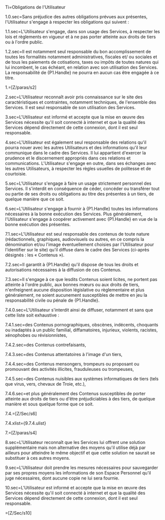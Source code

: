 Ti=Obligations de l'Utilisateur

1.0.sec=Sans préjudice des autres obligations prévues aux présentes, l'Utilisateur s'engage à respecter les obligations qui suivent :

1.1.sec=L'Utilisateur s'engage, dans son usage des Services, à respecter les lois et règlements en vigueur et à ne pas porter atteinte aux droits de tiers ou à l'ordre public.

1.2.sec=Il est notamment seul responsable du bon accomplissement de toutes les formalités notamment administratives, fiscales et/ ou sociales et de tous les paiements de cotisations, taxes ou impôts de toutes natures qui lui incombent, le cas échéant, en relation avec son utilisation des Services. La responsabilité de {P1.Handle} ne pourra en aucun cas être engagée à ce titre.

1.=[Z/paras/s2]

2.sec=L'Utilisateur reconnaît avoir pris connaissance sur le site des caractéristiques et contraintes, notamment techniques, de l'ensemble des Services. Il est seul responsable de son utilisation des Services.

3.sec=L'Utilisateur est informé et accepte que la mise en œuvre des Services nécessite qu'il soit connecté à internet et que la qualité des Services dépend directement de cette connexion, dont il est seul responsable.

4.sec=L'Utilisateur est également seul responsable des relations qu'il pourra nouer avec les autres Utilisateurs et des informations qu'il leur communique dans le cadre des Services. Il lui appartient d'exercer la prudence et le discernement appropriés dans ces relations et communications. L'Utilisateur s'engage en outre, dans ses échanges avec les autres Utilisateurs, à respecter les règles usuelles de politesse et de courtoisie.

5.sec=L'Utilisateur s'engage à faire un usage strictement personnel des Services. Il s'interdit en conséquence de céder, concéder ou transférer tout ou partie de ses droits ou obligations au titre des présentes à un tiers, de quelque manière que ce soit.

6.sec=L'Utilisateur s'engage à fournir à {P1.Handle} toutes les informations nécessaires à la bonne exécution des Services. Plus généralement, l'Utilisateur s'engage à coopérer activement avec {P1.Handle} en vue de la bonne exécution des présentes.

7.1.sec=L'Utilisateur est seul responsable des contenus de toute nature (rédactionnels, graphiques, audiovisuels ou autres, en ce compris la dénomination et/ou l'image éventuellement choisies par l'Utilisateur pour l'identifier sur le site) qu'il diffuse dans le cadre des Services (ci-après désignés : les « Contenus »).

7.2.sec=Il garantit à {P1.Handle} qu'il dispose de tous les droits et autorisations nécessaires à la diffusion de ces Contenus.

7.3.sec=Il s'engage à ce que lesdits Contenus soient licites, ne portent pas atteinte à l'ordre public, aux bonnes mœurs ou aux droits de tiers, n'enfreignent aucune disposition législative ou règlementaire et plus généralement, ne soient aucunement susceptibles de mettre en jeu la responsabilité civile ou pénale de {P1.Handle}.

7.4.0.sec=L'Utilisateur s'interdit ainsi de diffuser, notamment et sans que cette liste soit exhaustive :

7.4.1.sec=des Contenus pornographiques, obscènes, indécents, choquants ou inadaptés à un public familial, diffamatoires, injurieux, violents, racistes, xénophobes ou révisionnistes,

7.4.2.sec=des Contenus contrefaisants,

7.4.3.sec=des Contenus attentatoires à l'image d'un tiers,

7.4.4.sec=des Contenus mensongers, trompeurs ou proposant ou promouvant des activités illicites, frauduleuses ou trompeuses,

7.4.5.sec=des Contenus nuisibles aux systèmes informatiques de tiers (tels que virus, vers, chevaux de Troie, etc.),

7.4.6.sec=et plus généralement des Contenus susceptibles de porter atteinte aux droits de tiers ou d'être préjudiciables à des tiers, de quelque manière et sous quelque forme que ce soit.

7.4.=[Z/Sec/s6]

7.4.xlist={9.7.4.ulist}

7.=[Z/paras/s4]

8.sec=L'Utilisateur reconnaît que les Services lui offrent une solution supplémentaire mais non alternative des moyens qu'il utilise déjà par ailleurs pour atteindre le même objectif et que cette solution ne saurait se substituer à ces autres moyens.

9.sec=L'Utilisateur doit prendre les mesures nécessaires pour sauvegarder par ses propres moyens les informations de son Espace Personnel qu'il juge nécessaires, dont aucune copie ne lui sera fournie.

10.sec=L'Utilisateur est informé et accepte que la mise en œuvre des Services nécessite qu'il soit connecté à internet et que la qualité des Services dépend directement de cette connexion, dont il est seul responsable.

=[Z/Sec/s10]
